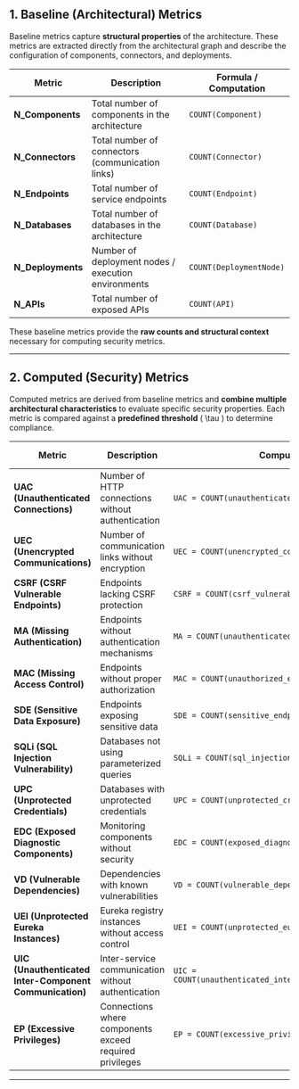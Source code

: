## 1. Baseline (Architectural) Metrics

Baseline metrics capture **structural properties** of the architecture. These metrics are extracted directly from the architectural graph and describe the configuration of components, connectors, and deployments.

| Metric | Description | Formula / Computation |
|--------|-------------|----------------------|
| **N\_Components** | Total number of components in the architecture | `COUNT(Component)` |
| **N\_Connectors** | Total number of connectors (communication links) | `COUNT(Connector)` |
| **N\_Endpoints** | Total number of service endpoints | `COUNT(Endpoint)` |
| **N\_Databases** | Total number of databases in the architecture | `COUNT(Database)` |
| **N\_Deployments** | Number of deployment nodes / execution environments | `COUNT(DeploymentNode)` |
| **N\_APIs** | Total number of exposed APIs | `COUNT(API)` |

These baseline metrics provide the **raw counts and structural context** necessary for computing security metrics.

---

## 2. Computed (Security) Metrics

Computed metrics are derived from baseline metrics and **combine multiple architectural characteristics** to evaluate specific security properties. Each metric is compared against a **predefined threshold** \( \tau \) to determine compliance.

| Metric | Description | Computation | Threshold Condition |
|--------|-------------|------------|------------------|
| **UAC (Unauthenticated Connections)** | Number of HTTP connections without authentication | `UAC = COUNT(unauthenticated_connections)` | `UAC <= τ_UAC` |
| **UEC (Unencrypted Communications)** | Number of communication links without encryption | `UEC = COUNT(unencrypted_connections)` | `UEC <= τ_UEC` |
| **CSRF (CSRF Vulnerable Endpoints)** | Endpoints lacking CSRF protection | `CSRF = COUNT(csrf_vulnerable_endpoints)` | `CSRF <= τ_CSRF` |
| **MA (Missing Authentication)** | Endpoints without authentication mechanisms | `MA = COUNT(unauthenticated_endpoints)` | `MA <= τ_MA` |
| **MAC (Missing Access Control)** | Endpoints without proper authorization | `MAC = COUNT(unauthorized_endpoints)` | `MAC <= τ_MAC` |
| **SDE (Sensitive Data Exposure)** | Endpoints exposing sensitive data | `SDE = COUNT(sensitive_endpoints)` | `SDE <= τ_SDE` |
| **SQLi (SQL Injection Vulnerability)** | Databases not using parameterized queries | `SQLi = COUNT(sql_injection_vulnerable_dbs)` | `SQLi <= τ_SQLi` |
| **UPC (Unprotected Credentials)** | Databases with unprotected credentials | `UPC = COUNT(unprotected_credentials_dbs)` | `UPC <= τ_UPC` |
| **EDC (Exposed Diagnostic Components)** | Monitoring components without security | `EDC = COUNT(exposed_diagnostic_components)` | `EDC <= τ_EDC` |
| **VD (Vulnerable Dependencies)** | Dependencies with known vulnerabilities | `VD = COUNT(vulnerable_dependencies)` | `VD <= τ_VD` |
| **UEI (Unprotected Eureka Instances)** | Eureka registry instances without access control | `UEI = COUNT(unprotected_eureka_instances)` | `UEI <= τ_UEI` |
| **UIC (Unauthenticated Inter-Component Communication)** | Inter-service communication without authentication | `UIC = COUNT(unauthenticated_inter_component_connections)` | `UIC <= τ_UIC` |
| **EP (Excessive Privileges)** | Connections where components exceed required privileges | `EP = COUNT(excessive_privilege_connections)` | `EP <= τ_EP` |

---